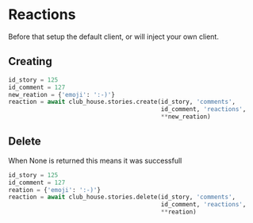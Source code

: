 # Reactions

Before that setup the default client, or will inject your own client.

## Creating

```python
id_story = 125
id_comment = 127
new_reation = {'emoji': ':-)'}
reaction = await club_house.stories.create(id_story, 'comments', 
                                           id_comment, 'reactions',
                                           **new_reation)
```


## Delete

When None is returned this means it was successfull

```python
id_story = 125
id_comment = 127
reation = {'emoji': ':-)'}
reaction = await club_house.stories.delete(id_story, 'comments', 
                                           id_comment, 'reactions',
                                           **reation)
```
